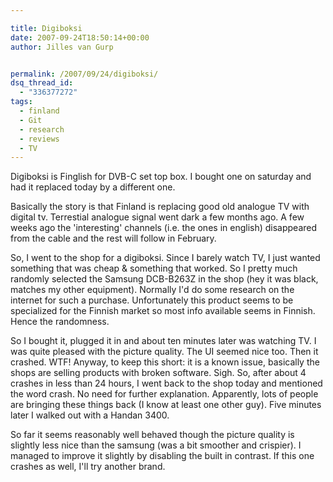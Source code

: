 ```yaml
---

title: Digiboksi
date: 2007-09-24T18:50:14+00:00
author: Jilles van Gurp


permalink: /2007/09/24/digiboksi/
dsq_thread_id:
  - "336377272"
tags:
  - finland
  - Git
  - research
  - reviews
  - TV
---
```

Digiboksi is Finglish for DVB-C set top box. I bought one on saturday and had it replaced today by a different one.

Basically the story is that Finland is replacing good old analogue TV with digital tv. Terrestial analogue signal went dark a few months ago. A few weeks ago the 'interesting' channels (i.e. the ones in english) disappeared from the cable and the rest will follow in February. 

So, I went to the shop for a digiboksi. Since I barely watch TV, I just wanted something that was cheap & something that worked. So I pretty much randomly selected the Samsung DCB-B263Z in the shop (hey it was black, matches my other equipment). Normally I'd do some research on the internet for such a purchase. Unfortunately this product seems to be specialized for the Finnish market so most info available seems in Finnish. Hence the randomness.

So I bought it, plugged it in and about ten minutes later was watching TV. I was quite pleased with the picture quality. The UI seemed nice too. Then it crashed. WTF! Anyway, to keep this short: it is a known issue, basically the shops are selling products with broken software. Sigh. So, after about 4 crashes in less than 24 hours, I went back to the shop today and mentioned the word crash. No need for further explanation. Apparently, lots of people are bringing these things back (I know at least one other guy). Five minutes later I walked out with a Handan 3400. 

So far it seems reasonably well behaved though the picture quality is slightly less nice than the samsung (was a bit smoother and crispier). I managed to improve it slightly by disabling the built in contrast. If this one crashes as well, I'll try another brand.